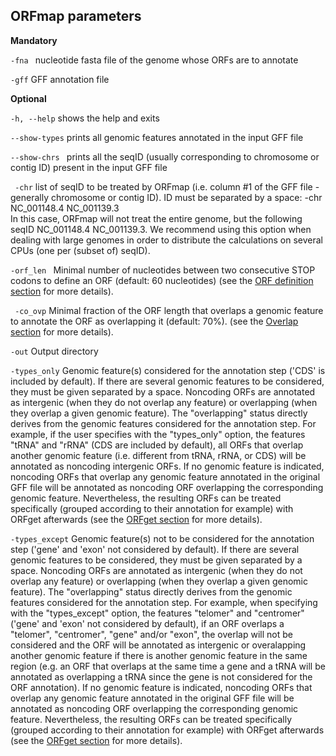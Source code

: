 ## ORFmap parameters


<b>Mandatory</b>

  ```-fna ```                 nucleotide fasta file of the genome whose ORFs are to annotate

  ```-gff```                  GFF annotation file


<b>Optional</b>


  ```-h, --help```            shows the help and exits

 ```` --show-types ````       prints all genomic features annotated in the input GFF file
 
  ```--show-chrs ```          prints all the seqID (usually corresponding to chromosome or contig ID) present in the input GFF file


 ```` -chr````                  list of seqID to be treated by ORFmap (i.e. column #1 
                        of the GFF file - generally chromosome or contig ID). 
                        ID must be separated by a space: -chr NC_001148.4 NC_001139.3   
In this case, ORFmap will not treat the entire genome, but
the following seqID NC_001148.4 NC_001139.3. We recommend using this option 
when dealing with large genomes in order to distribute the calculations on 
several CPUs (one per (subset of) seqID).



  ```-orf_len ```  Minimal number of nucleotides between two 
  consecutive STOP codons to define an ORF (default: 60 nucleotides) 
(see the [ORF definition section](./orfmap_orfdef.md) for more details).

 ```` -co_ovp````  Minimal fraction of the ORF length that overlaps a genomic feature
 to annotate the ORF as overlapping it 
 (default: 70%). (see the [Overlap section](./orfmap_overlap.md) for more details).


  ```-out```           Output directory



  `````-types_only````` Genomic feature(s) considered for the annotation step ('CDS' is
                        included by default). If there are several genomic features
  to be considered, they must be given separated by a space. Noncoding ORFs are annotated as
intergenic (when they do not overlap any feature) or overlapping (when 
  they overlap a given genomic feature). The "overlapping" status 
directly derives from the genomic features considered for the annotation
step. For example, if the user specifies with the "types_only" option, the features
"tRNA" and "rRNA" (CDS are included by default), all ORFs that overlap another
  genomic feature (i.e. different from tRNA, rRNA, or CDS) will be annotated as 
  noncoding intergenic ORFs. If no genomic feature is indicated, noncoding ORFs that overlap 
  any genomic feature annotated in the original GFF file will be annotated 
 as noncoding ORF overlapping the corresponding genomic feature. Nevertheless,
the resulting ORFs can be treated specifically (grouped according to their annotation
  for example) with ORFget afterwards
  (see the [ORFget section](./orfget_run.md) for more details).


  ```-types_except```   Genomic feature(s) not to be considered for the annotation step 
                        ('gene' and 'exon' not considered by default). If there are several genomic features
  to be considered, they must be given separated by a space. Noncoding ORFs are annotated as
intergenic (when they do not overlap any feature) or overlapping (when 
  they overlap a given genomic feature). The "overlapping" status 
directly derives from the genomic features considered for the annotation
step. For example, when specifying with the "types_except" option, 
  the features "telomer" and "centromer" ('gene' and 'exon' not considered by 
  default), if an ORF overlaps a "telomer", "centromer", "gene" and/or "exon", 
the overlap will not be considered and the ORF will be annotated as intergenic or 
  overalapping another genomic feature if there is another genomic feature 
in the same region (e.g. an ORF that overlaps at the same time a gene and a 
  tRNA will be annotated as overlapping a tRNA since the gene is not considered
  for the ORF annotation). If no genomic feature is indicated, noncoding ORFs that overlap 
  any genomic feature annotated in the original GFF file will be annotated 
 as noncoding ORF overlapping the corresponding genomic feature. Nevertheless,
the resulting ORFs can be treated specifically (grouped according to their annotation
  for example) with ORFget afterwards
  (see the [ORFget section](./orfget_run.md) for more details).

 
